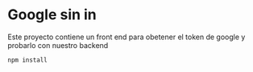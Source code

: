 # Google sin in

Este proyecto contiene un front end para obetener el token de google y probarlo con nuestro backend

```
npm install 
```